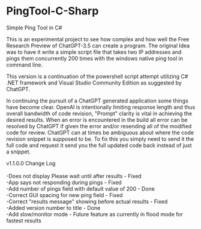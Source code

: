 # PingTool-C-Sharp
Simple Ping Tool in C#

This is an experimental project to see how complex and how well the Free Research Preview of ChatGPT-3.5 can create a program. The original Idea was to have it write a simple script file that takes two IP addresses and pings them concurrently 200 times with the windows native ping tool in command line.

This version is a continuation of the powershell script attempt utilizing C# .NET framework and Visual Studio Community Edition as suggested by ChatGPT.

In continuing the pursuit of a ChatGPT generated application some things have become clear. OpenAI is intentionally limiting response length and thus overall bandwidth of code revision, "Prompt" clarity is vital in achieving the desired results. When an error is encountered in the build all error can be resolved by ChatGPT if given the error and/or resending all of the modified code for review. ChatGPT can at times be ambiguous about where the code revision snippet is supposed to be. To fix this you simply need to send it the full code and request it send you the full updated code back instead of just a snippet. 

v1.1.0.0 Change Log<br></br>
-Does not display Please wait until after results - Fixed<br>
-App says not responding during pings - Fixed<br>
-Add number of pings field with default value of 200 - Done<br>
-Correct GUI spacing for new ping field - Fixed<br>
-Correct "results message" showing before actual results - Fixed<br>
-Added version number to title - Done<br>
-Add slow/monitor mode - Future feature as currently in flood mode for fastest results<br>
